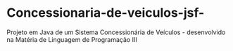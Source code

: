 # Concessionaria-de-veiculos-jsf-
Projeto em Java de um Sistema Concessionária de Veículos - desenvolvido na Matéria de Linguagem de Programação III
